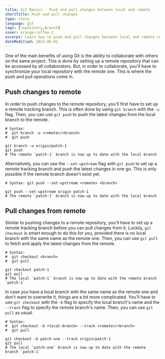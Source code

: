 ```yaml
---
title: Git Basics - Push and pull changes between local and remote
shortTitle: Push and pull changes
type: story
language: git
tags: [repository,branch]
cover: orange-coffee-2
excerpt: Learn how to push and pull changes between local and remote repositories.
dateModified: 2023-06-01
---
```


One of the main benefits of using Git is the ability to collaborate with others on the same project. This is done by setting up a remote repository that can be accessed by all collaborators. But, in order to collaborate, you'll have to synchronize your local repository with the remote one. This is where the push and pull operations come in.

## Push changes to remote

In order to push changes to the remote repository, you'll first have to set up a remote tracking branch. This is often done by using `git branch` with the `-u` flag. Then, you can use `git push` to push the latest changes from the local branch to the remote.

```shell
# Syntax:
#  git branch -u <remote>/<branch>
#  git push

git branch -u origin/patch-1
git push
# The remote `patch-1` branch is now up to date with the local branch
```

Alternatively, you can use the `--set-upstream` flag with `git push` to set up a remote tracking branch and push the latest changes in one go. This is only possible if the remote branch doesn't exist yet.

```shell
# Syntax: git push --set-upstream <remote> <branch>

git push --set-upstream origin patch-1
# The remote `patch-1` branch is now up to date with the local branch
```

## Pull changes from remote

Similar to pushing changes to a remote repository, you'll have to set up a remote tracking branch before you can pull changes from it. Luckily, `git checkout` is smart enough to do this for you, provided there is no local branch with the same name as the remote one. Then, you can use `git pull` to fetch and apply the latest changes from the remote.

```shell
# Syntax:
#  git checkout <branch>
#  git pull

git checkout patch-1
git pull
# The local `patch-1` branch is now up to date with the remote branch `patch-1`
```

In case you have a local branch with the same name as the remote one and don't want to overwrite it, things are a bit more complicated. You'll have to use `git checkout` with the `-b` flag to specify the local branch's name and the `--track` flag to specify the remote branch's name. Then, you can use `git pull` as usual.

```shell
# Syntax:
#  git checkout -b <local-branch> --track <remote>/<branch>
#  git pull

git checkout -b patch-one --track origin/patch-1
git pull
# The local `patch-one` branch is now up to date with the remote branch `patch-1`
```
